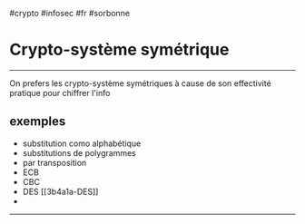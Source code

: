 #crypto #infosec #fr #sorbonne 
# Crypto-système symétrique
---

On prefers les crypto-système symétriques à cause de son effectivité pratique pour chiffrer l'info

## exemples
+ substitution como alphabétique
+ substitutions de polygrammes
+ par transposition
+ ECB
+ CBC
+ DES [[3b4a1a-DES]]
+ 


---



